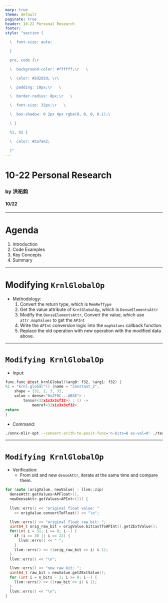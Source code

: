 ```yaml
---
marp: true
theme: default
paginate: true
header: 10-22 Personal Research
footer: 
style: "section {

  \  font-size: auto;

  }

  pre, code {\r

  \  background-color: #ffffff;\r   \ 

  \  color: #2d2d2d; \r\ 

  \  padding: 10px;\r   \ 

  \  border-radius: 8px;\r   \ 

  \  font-size: 32px;\r   \ 

  \  box-shadow: 0 2px 4px rgba(0, 0, 0, 0.1);\ 

  \ }

  h1, h2 {

  \  color: #2a7ae2;

  }"
---
```


# 10-22 Personal Research  
### by 洪祐鈞
#### 10/22  

---

# Agenda  
1. Introduction  
2. Code Examples  
3. Key Concepts  
4. Summary  

---

# Modifying `KrnlGlobalOp`
- Methodology:
	1. Convert the return type, which is `MemRefType`
	2. Get the value attribute of `KrnlGlobalOp`, which is `DenseElementsAttr`
	3. Modify the `DenseElementsAttr`, Convert the value, which use `attr.mapValues` to get the `APInt`
	4. Write the `APInt` conversion logic into the `mapValues` callback function.
	5. Replace the old operation with new operation with the modified data above.

---

# `Modifying KrnlGlobalOp`

- Input:
```cpp
func.func @test_krnlGlobal(%arg0: f32, %arg1: f32) {
%1 = "krnl.global"() {name = "constant_2", 
	shape = [32, 1, 3, 3], 
	value = dense<"0x2F9C...AB3E"> : 
		tensor<32x1x3x3xf32>} : () ->
			memref<32x1x3x3xf32>
return
}
```
- Command:
```bash
./onnx-mlir-opt --convert-arith-to-posit-func='n-bits=8 es-val=0' ./test_krnl.mlir
```

---

# `Modifying KrnlGlobalOp`
- Verification:
	- From old and new `denseAttr`, iterate at the same time and compare them.
```cpp
for (auto [origValue, newValue] : llvm::zip(
  denseAttr.getValues<APFloat>(), 
  newDenseAttr.getValues<APInt>())) {
  
  llvm::errs() << "original float value: " 
    << origValue.convertToFloat() << "\n";

  llvm::errs() << "original float raw bit: ";
  uint64_t orig_raw_bit = origValue.bitcastToAPInt().getZExtValue();
  for(int i = 31; i >= 0; i--) {
	if (i == 30 || i == 22) {
	  llvm::errs() << " ";
	}
	llvm::errs() << ((orig_raw_bit >> i) & 1);
  }
  llvm::errs() << "\n";

  llvm::errs() << "new raw bit: ";
  uint64_t raw_bit = newValue.getZExtValue();
  for (int i = n_bits - 1; i >= 0; i--) {
	llvm::errs() << ((raw_bit >> i) & 1);
  }
  llvm::errs() << "\n";
}
```

